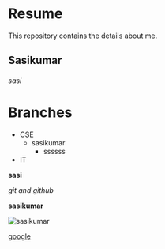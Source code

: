 # Resume
This repository contains the details about me.

##  Sasikumar

###### sasi


# Branches
 
- CSE
  - sasikumar
    - ssssss
- IT

**sasi**

*git and github*

****sasikumar****

![sasikumar](https://pbs.twimg.com/profile_images/941236702995083266/MWOlKmut_400x400.jpg)

[google](https://www.google.com/)

